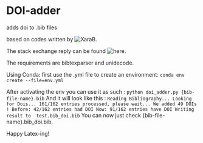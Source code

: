 # DOI-adder
adds doi to .bib files

based on codes written by ![XaraB](https://tex.stackexchange.com/users/101368/xarab).

The stack exchange reply can be found ![here](https://tex.stackexchange.com/questions/6810/automatically-adding-doi-fields-to-a-hand-made-bibliography).

The requirements are bibtexparser and unidecode.

Using Conda:
first use the .yml file to create an environment:
``
conda env create --file=env.yml
`` 

After activating the env you can use it as such :
``
python doi_adder.py {bib-file-name}.bib
``
And it will look like this :
``
Reading Bibliography...
Looking for Dois...
161/162 entries processed, please wait...
We added 49 DOIs !
Before: 42/162 entries had DOI
Now: 91/162 entries have DOI
Writing result to  test.bib_doi.bib
``
You can now just check {bib-file-name}.bib_doi.bib.

Happy Latex-ing!
